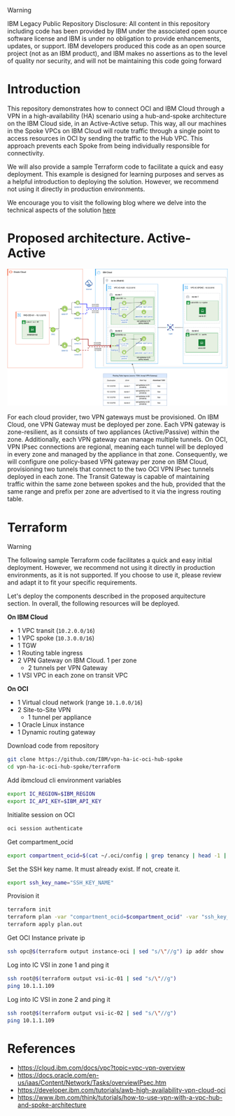 > [!WARNING]
> IBM Legacy Public Repository Disclosure: All content in this repository including code has been provided by IBM under the associated open source software license and IBM is under no obligation to provide enhancements, updates, or support. IBM developers produced this code as an open source project (not as an IBM product), and IBM makes no assertions as to the level of quality nor security, and will not be maintaining this code going forward

# Introduction
This repository demonstrates how to connect OCI and IBM Cloud through a VPN in a high-availability (HA) scenario using a hub-and-spoke architecture on the IBM Cloud side, in an Active-Active setup. This way, all our machines in the Spoke VPCs on IBM Cloud will route traffic through a single point to access resources in OCI by sending the traffic to the Hub VPC. This approach prevents each Spoke from being individually responsible for connectivity.

We will also provide a sample Terraform code to facilitate a quick and easy deployment. This example is designed for learning purposes and serves as a helpful introduction to deploying the solution. However, we recommend not using it directly in production environments.

We encourage you to visit the following blog where we delve into the technical aspects of the solution [here](https://developer.ibm.com/tutorials/awb-high-availability-vpn-cloud-oci/)

# Proposed architecture. Active-Active

![alt text](images/main.png)

For each cloud provider, two VPN gateways must be provisioned. On IBM Cloud, one VPN Gateway must be deployed per zone. Each VPN gateway is zone-resilient, as it consists of two appliances (Active/Passive) within the zone. Additionally, each VPN gateway can manage multiple tunnels. On OCI, VPN IPsec connections are regional, meaning each tunnel will be deployed in every zone and managed by the appliance in that zone. Consequently, we will configure one policy-based VPN gateway per zone on IBM Cloud, provisioning two tunnels that connect to the two OCI VPN IPsec tunnels deployed in each zone. The Transit Gateway is capable of maintaining traffic within the same zone between spokes and the hub, provided that the same range and prefix per zone are advertised to it via the ingress routing table.


# Terraform
> [!WARNING]
> The following sample Terraform code facilitates a quick and easy initial deployment. However, we recommend not using it directly in production environments, as it is not supported. If you choose to use it, please review and adapt it to fit your specific requirements.

Let's deploy the components described in the proposed arquitecture section. In overall, the following resources will be deployed.

**On IBM Cloud**
* 1 VPC transit (```10.2.0.0/16```)
* 1 VPC spoke (```10.3.0.0/16```)
* 1 TGW
* 1 Routing table ingress
* 2 VPN Gateway on IBM Cloud. 1 per zone
    * 2 tunnels per VPN Gateway
* 1 VSI VPC in each zone on transit VPC

**On OCI**
* 1 Virtual cloud network (range ```10.1.0.0/16```)
* 2 Site-to-Site VPN
    * 1 tunnel per appliance
* 1 Oracle Linux instance
* 1 Dynamic routing gateway

Download code from repository
```bash
git clone https://github.com/IBM/vpn-ha-ic-oci-hub-spoke
cd vpn-ha-ic-oci-hub-spoke/terraform
```
Add ibmcloud cli environment variables
```bash
export IC_REGION=$IBM_REGION
export IC_API_KEY=$IBM_API_KEY
```
Initialite session on OCI
```bash
oci session authenticate
```
Get compartment_ocid
```bash
export compartment_ocid=$(cat ~/.oci/config | grep tenancy | head -1 | cut -d '=' -f 2 | sed 's/^ *//g')
```
Set the SSH key name. It must already exist. If not, create it.
```bash
export ssh_key_name="SSH_KEY_NAME"
```
Provision it
```bash
terraform init
terraform plan -var "compartment_ocid=$compartment_ocid" -var "ssh_key_name=$ssh_key_name" -out plan.out
terraform apply plan.out
```
Get OCI Instance private ip
```bash
ssh opc@$(terraform output instance-oci | sed "s/\"//g") ip addr show
```
Log into IC VSI in zone 1 and ping it
```bash
ssh root@$(terraform output vsi-ic-01 | sed "s/\"//g")
ping 10.1.1.109
```
Log into IC VSI in zone 2 and ping it
```bash
ssh root@$(terraform output vsi-ic-02 | sed "s/\"//g")
ping 10.1.1.109
```

# References
* https://cloud.ibm.com/docs/vpc?topic=vpc-vpn-overview
* https://docs.oracle.com/en-us/iaas/Content/Network/Tasks/overviewIPsec.htm
* https://developer.ibm.com/tutorials/awb-high-availability-vpn-cloud-oci
* https://www.ibm.com/think/tutorials/how-to-use-vpn-with-a-vpc-hub-and-spoke-architecture